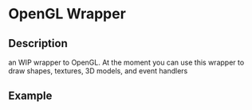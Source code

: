 # OpenGL Wrapper
## Description
an WIP wrapper to OpenGL. At the moment you can use this wrapper to draw shapes, textures, 3D models, and event handlers

## Example
